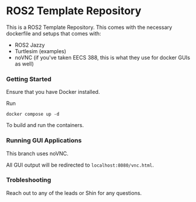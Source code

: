 # ROS2 Template Repository

This is a ROS2 Template Repository. This comes with the necessary dockerfile and setups that comes with:

- ROS2 Jazzy
- Turtlesim (examples)
- noVNC (if you've taken EECS 388, this is what they use for docker GUIs as well)

### Getting Started

Ensure that you have Docker installed.

Run 

```
docker compose up -d
```

To build and run the containers. 

### Running GUI Applications

This branch uses noVNC. 

All GUI output will be redirected to `localhost:8080/vnc.html`.

### Trobleshooting

Reach out to any of the leads or Shin for any questions. 

